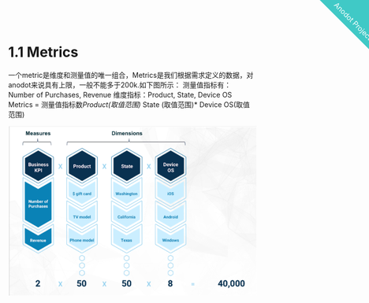 
<html>
    <a href="https://www.anodot.com/" class="homepage-corner" aria-label="View source on Github">
        <svg width="100" height="100" viewBox="0 0 250 250" style="fill:#40c9c6; color:#fff; position: fixed; top: 0; border: 0; right: 0;" aria-hidden="true">
            <path d="M0,0 L250,250 L250,0 Z"></path>
            <text x="40" y="40" fill="white" style="font-size: 36px;" size="20" transform="rotate(45 70,70)">Anodot Project</text>
        </svg>
    </a>
    </style>
</html>


# 1.1 Metrics

一个metric是维度和测量值的唯一组合，Metrics是我们根据需求定义的数据，对anodot来说具有上限，一般不能多于200k.如下图所示：
测量值指标有：Number of Purchases, Revenue
维度指标：Product, State, Device OS
Metrics = 测量值指标数*Product(取值范围)* State (取值范围)* Device OS(取值范围)

![image](1_metrics/metrics.png)

